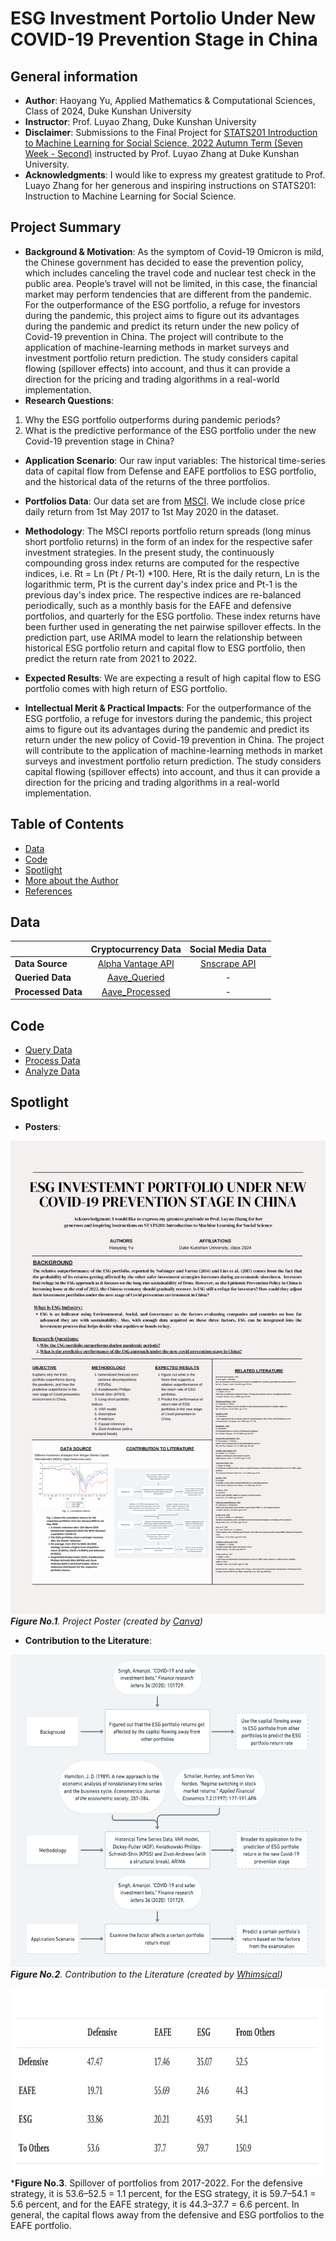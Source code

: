 # ESG Investment Portolio Under New COVID-19 Prevention Stage in China

## General information
- **Author**: Haoyang Yu, Applied Mathematics & Computational Sciences, Class of 2024, Duke Kunshan University
- **Instructor**: Prof. Luyao Zhang, Duke Kunshan University
- **Disclaimer**: Submissions to the Final Project for [STATS201 Introduction to Machine Learning for Social Science, 2022 Autumn Term (Seven Week - Second)](https://ms.pubpub.org/) instructed by Prof. Luyao Zhang at Duke Kunshan University.
- **Acknowledgments**: I would like to express my greatest gratitude to Prof. Luayo Zhang for her generous and inspiring instructions on STATS201: Instruction to Machine Learning for Social Science.
## Project Summary
- **Background & Motivation**:
As the symptom of Covid-19 Omicron is mild, the Chinese government has decided to ease the prevention policy, which includes canceling the travel code and nuclear test check in the public area. People’s travel will not be limited, in this case, the financial market may perform tendencies that are different from the pandemic. For the outperformance of the ESG portfolio, a refuge for investors during the pandemic, this project aims to figure out its advantages during the pandemic and predict its return under the new policy of Covid-19 prevention in China. The project will contribute to the application of machine-learning methods in market surveys and investment portfolio return prediction. The study considers capital flowing (spillover effects) into account, and thus it can provide a direction for the pricing and trading algorithms in a real-world implementation.
- **Research Questions**:
1.	Why the ESG portfolio outperforms during pandemic periods?
2.	What is the predictive performance of the ESG portfolio under the new Covid-19 prevention stage in China?
- **Application Scenario**: 
Our raw input variables: The historical time-series data of capital flow from Defense and EAFE portfolios to ESG portfolio, and the historical data of the returns of the three portfolios.
- **Portfolios Data**: Our data set are from [MSCI](https://www.msci.com/). We include close price daily return from 1st May 2017 to 1st May 2020 in the dataset.
- **Methodology**: 
The MSCI reports portfolio return spreads (long minus short portfolio returns) in the form of an index for the respective safer investment strategies. In the present study, the continuously compounding gross index returns are computed for the respective indices, i.e. Rt = Ln (Pt / Pt-1) *100. Here, Rt is the daily return, Ln is the logarithmic term, Pt is the current day's index price and Pt-1 is the previous day's index price. The respective indices are re-balanced periodically, such as a monthly basis for the EAFE and defensive portfolios, and quarterly for the ESG portfolio. These index returns have been further used in generating the net pairwise spillover effects.
In the prediction part, use ARIMA model to learn the relationship between historical ESG portfolio return and capital flow to ESG portfolio, then predict the return rate from 2021 to 2022.

- **Expected Results**: 
We are expecting a result of high capital flow to ESG portfolio comes with high return of ESG portfolio.

- **Intellectual Merit & Practical Impacts**: 
For the outperformance of the ESG portfolio, a refuge for investors during the pandemic, this project aims to figure out its advantages during the pandemic and predict its return under the new policy of Covid-19 prevention in China. The project will contribute to the application of machine-learning methods in market surveys and investment portfolio return prediction. The study considers capital flowing (spillover effects) into account, and thus it can provide a direction for the pricing and trading algorithms in a real-world implementation.

## Table of Contents
- [Data](https://github.com/Rising-Stars-by-Sunshine/YutongQuan_STATS201_FinalProject#data)
- [Code](https://github.com/Rising-Stars-by-Sunshine/YutongQuan_STATS201_FinalProject#code)
- [Spotlight](https://github.com/Rising-Stars-by-Sunshine/YutongQuan_STATS201_FinalProject#spotlight)
- [More about the Author](https://github.com/Rising-Stars-by-Sunshine/YutongQuan_STATS201_FinalProject#more-about-the-author)
- [References](https://github.com/Rising-Stars-by-Sunshine/YutongQuan_STATS201_FinalProject#references)

## Data
|                    |                                                    **Cryptocurrency Data**                                                   |                       **Social Media Data**                      |
|--------------------|:----------------------------------------------------------------------------------------------------------------------------:|:----------------------------------------------------------------:|
| **Data Source**    |                       [Alpha Vantage API](https://www.alphavantage.co/documentation/#digital-currency)                       | [Snscrape API](https://github.com/JustAnotherArchivist/snscrape) |
| **Queried Data**   |   [Aave_Queried](https://github.com/Rising-Stars-by-Sunshine/YutongQuan_STATS201_FinalProject/blob/main/data/Queried_Data)   |                                 -                                |
| **Processed Data** | [Aave_Processed](https://github.com/Rising-Stars-by-Sunshine/YutongQuan_STATS201_FinalProject/tree/main/data/Processed_Data) |                                 -                                |

## Code
- [Query Data](https://github.com/Rising-Stars-by-Sunshine/YutongQuan_STATS201_FinalProject/blob/main/code/Aave_data_query.ipynb)
- [Process Data](https://github.com/Rising-Stars-by-Sunshine/YutongQuan_STATS201_FinalProject/blob/main/code/Aave_data_process.ipynb)
- [Analyze Data](https://github.com/Rising-Stars-by-Sunshine/YutongQuan_STATS201_FinalProject/blob/main/code/Aave_data_analyze.ipynb)

## Spotlight
- **Posters**:

![poster](https://github.com/Rising-Stars-by-Sunshine/Final_STATS201_Haoyang/blob/main/spotlight/Poster.png)
***Figure No.1**. Project Poster (created by [Canva](https://www.canva.com/design/DAFT-dVPBOM/fzR4WbsJPm6xCImV6BYMOA/view?utm_content=DAFT-dVPBOM&utm_campaign=designshare&utm_medium=link2&utm_source=sharebutton))*

- **Contribution to the Literature**:

<img src="https://github.com/Rising-Stars-by-Sunshine/Final_STATS201_Haoyang/blob/main/spotlight/Contribution%20to%20the%20Literature.png" height="500" alt="Contribution to Literature"/><br/>
***Figure No.2**. Contribution to the Literature (created by [Whimsical](https://whimsical.com))*

<img src="https://github.com/Rising-Stars-by-Sunshine/Final_STATS201_Haoyang/blob/main/spotlight/Spillover17-20.png" height="300" alt="Spillover of portfolios from 2017-2022"/><br/>
***Figure No.3**. Spillover of portfolios from 2017-2022. For the defensive strategy, it is 53.6–52.5 = 1.1 percent, for the ESG strategy, it is 59.7–54.1 = 5.6 percent, and for the EAFE strategy, it is 44.3–37.7 = 6.6 percent. In general, the capital flows away from the defensive and ESG portfolios to the EAFE portfolio.
